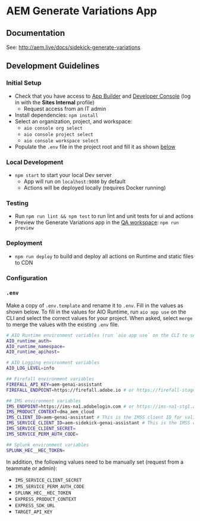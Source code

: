 # AEM Generate Variations App

## Documentation

See: http://aem.live/docs/sidekick-generate-variations

## Development Guidelines

### Initial Setup

- Check that you have access to [App Builder](https://developer.adobe.com/app-builder/) and [Developer Console](https://developer.adobe.com/console) (log in with the **Sites Internal** profile)
    - Request access from an IT admin
- Install dependencies: `npm install`
- Select an organization, project, and workspace:
    - `aio console org select`
    - `aio console project select`
    - `aio console workspace select`
- Populate the `.env` file in the project root and fill it as shown [below](#env)

### Local Development

- `npm start` to start your local Dev server
  - App will run on `localhost:9080` by default
  - Actions will be deployed locally (requires Docker running)

### Testing

- Run `npm run lint && npm test` to run lint and unit tests for ui and actions
- Preview the Generate Variations app in the [QA workspace](https://experience-qa.adobe.com/?shell_source=local&devMode=true&shell_ims=prod#/aem/generate-variations/): `npm run preview`

### Deployment

- `npm run deploy` to build and deploy all actions on Runtime and static files to CDN

### Configuration

### `.env`

Make a copy of `.env.template` and rename it to `.env`. Fill in the values as shown below. To fill in the values for AIO Runtime, run `aio app use` on the CLI and select the correct values for your project. When asked, select `merge` to merge the values with the existing `.env` file.

```bash
# AIO Runtime environment variables (run `aio app use` on the CLI to set these)
AIO_runtime_auth=
AIO_runtime_namespace=
AIO_runtime_apihost=

# AIO Logging environment variables
AIO_LOG_LEVEL=info

## Firefall environment variables
FIREFALL_API_KEY=aem-genai-assistant
FIREFALL_ENDPOINT=https://firefall.adobe.io # or https://firefall-stage.adobe.io

## IMS environment variables
IMS_ENDPOINT=https://ims-na1.adobelogin.com # or https://ims-na1-stg1.adobelogin.com
IMS_PRODUCT_CONTEXT=dma_aem_cloud
IMS_CLIENT_ID=aem-genai-assistant # This is the IMSS client ID for validating service tokens and checking the product context
IMS_SERVICE_CLIENT_ID=aem-sidekick-genai-assistant # This is the IMSS client ID for generating a service token. This ID is associated with the FIREFALL_API_KEY.
IMS_SERVICE_CLIENT_SECRET=
IMS_SERVICE_PERM_AUTH_CODE=

## Splunk environment variables
SPLUNK_HEC__HEC_TOKEN=
```

In addition, the following values need to be manually set (request from a teammate or admin):
- `IMS_SERVICE_CLIENT_SECRET`
- `IMS_SERVICE_PERM_AUTH_CODE`
- `SPLUNK_HEC__HEC_TOKEN`
- `EXPRESS_PRODUCT_CONTEXT`
- `EXPRESS_SDK_URL`
- `TARGET_API_KEY`
